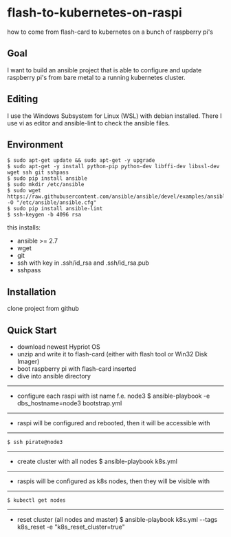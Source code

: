 # flash-to-kubernetes-on-raspi
how to come from flash-card to kubernetes on a bunch of raspberry pi's

## Goal
I want to build an ansible project that is able to configure and update raspberry pi's from bare metal to a running kubernetes cluster.

## Editing
I use the Windows Subsystem for Linux (WSL) with debian installed. There I use vi as editor and ansible-lint to check the ansible files.

## Environment
    $ sudo apt-get update && sudo apt-get -y upgrade
    $ sudo apt-get -y install python-pip python-dev libffi-dev libssl-dev wget ssh git sshpass
    $ sudo pip install ansible
    $ sudo mkdir /etc/ansible
    $ sudo wget https://raw.githubusercontent.com/ansible/ansible/devel/examples/ansible.cfg -O "/etc/ansible/ansible.cfg"
    $ sudo pip install ansible-lint
    $ ssh-keygen -b 4096 rsa
this installs:
- ansible >= 2.7
- wget
- git
- ssh with key in .ssh/id_rsa and .ssh/id_rsa.pub
- sshpass

## Installation
clone project from github

## Quick Start
- download newest Hypriot OS
- unzip and write it to flash-card (either with flash tool or Win32 Disk Imager)
- boot raspberry pi with flash-card inserted
- dive into ansible directory
---
- configure each raspi with ist name f.e. node3
    $ ansible-playbook -e dbs_hostname=node3 bootstrap.yml
---
- raspi will be configured and rebooted, then it will be accessible with
---
    $ ssh pirate@node3
---
- create cluster with all nodes
    $ ansible-playbook k8s.yml
---
- raspis will be configured as k8s nodes, then they will be visible with
---
    $ kubectl get nodes
---
- reset cluster (all nodes and master)
    $ ansible-playbook k8s.yml --tags k8s_reset -e "k8s_reset_cluster=true"
